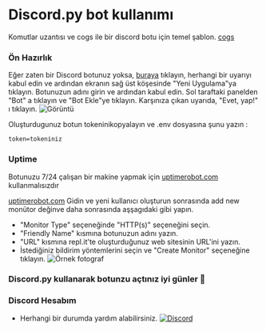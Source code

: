 # Discord.py bot kullanımı

Komutlar uzantısı ve cogs ile bir discord botu için temel şablon. [cogs](https://discordpy.readthedocs.io/en/latest/ext/commands/cogs.html)

### Ön Hazırlık

Eğer zaten bir Discord botunuz yoksa, [buraya](https://discordapp.com/developers/)  tıklayın, herhangi bir uyarıyı kabul edin ve ardından ekranın sağ üst köşesinde "Yeni Uygulama"ya tıklayın. Botunuzun adını girin ve ardından kabul edin. Sol taraftaki panelden "Bot" a tıklayın ve "Bot Ekle"ye tıklayın. Karşınıza çıkan uyarıda, "Evet, yap!" ı tıklayın.
![Görüntü](https://i.imgur.com/hECJYWK.png)

Oluşturdugunuz botun tokeninikopyalayın ve .env dosyasına şunu yazın :
```
token=tokeniniz
```

### Uptime

Botunuzu 7/24 çalışan bir makine yapmak için [uptimerobot.com](https://uptimerobot.com/) kullanmalısızdır

 [uptimerobot.com](https://uptimerobot.com/) Gidin ve yeni kullanıcı oluşturun sonrasında add new monütor değinve daha sonrasında aşşagıdaki gibi yapın.

+ "Monitor Type" seçeneğinde "HTTP(s)" seçeneğini seçin.
+ "Friendly Name" kısmına botunuzun adını yazın.
+ "URL" kısmına repl.it'te oluşturduğunuz web sitesinin URL'ini yazın.
+ İstediğiniz bildirim yöntemlerini seçin ve "Create Monitor" seçeneğine tıklayın.
![Örnek fotograf](https://i.imgur.com/Qd9LXEy.png)

### **Discord.py kullanarak botunzu açtınız iyi günler 👋**

### Discord Hesabım 
+ Herhangi bir durumda yardım alabilirsiniz.
[![Discord](https://lanyard.cnrad.dev/api/1085964318853566524)](https://discord.com/users/1085964318853566524)